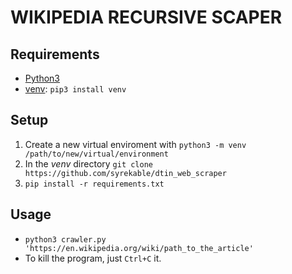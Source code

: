 # WIKIPEDIA RECURSIVE SCAPER

## Requirements
* [Python3](https://www.python.org/)
* [venv](https://docs.python.org/3/library/venv.html): `pip3 install venv`

## Setup
1. Create a new virtual enviroment with `python3 -m venv /path/to/new/virtual/environment`
2. In the *venv* directory `git clone https://github.com/syrekable/dtin_web_scraper`
3. `pip install -r requirements.txt`

## Usage
* `python3 crawler.py 'https://en.wikipedia.org/wiki/path_to_the_article'`
* To kill the program, just `Ctrl+C` it.

